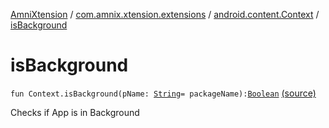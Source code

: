 [AmniXtension](../../index.md) / [com.amnix.xtension.extensions](../index.md) / [android.content.Context](index.md) / [isBackground](./is-background.md)

# isBackground

`fun Context.isBackground(pName: `[`String`](https://kotlinlang.org/api/latest/jvm/stdlib/kotlin/-string/index.html)` = packageName): `[`Boolean`](https://kotlinlang.org/api/latest/jvm/stdlib/kotlin/-boolean/index.html) [(source)](https://github.com/AmniX/AmniXTension/tree/master/AmniXtension/src/main/java/com/amnix/xtension/extensions/ContextExtension.kt#L363)

Checks if App is in Background

